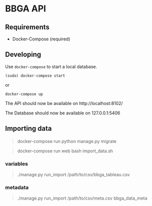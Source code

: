 
BBGA API
========


Requirements
------------

* Docker-Compose (required)


Developing
----------

Use `docker-compose` to start a local database.

	(sudo) docker-compose start

or

	docker-compose up


The API should now be available on http://localhost:8102/

The Database should now be available on 127.0.0.1:5406


Importing data
--------------


####

>   docker-compose run python manage.py migrate

>   docker-compose run web bash import_data.sh


### variables

>   ./manage.py run_import /path/to/csv/bbga_tableau.csv

### metadata

>   ./manage.py run_import /path/to/csv/meta.csv bbga_data_meta
